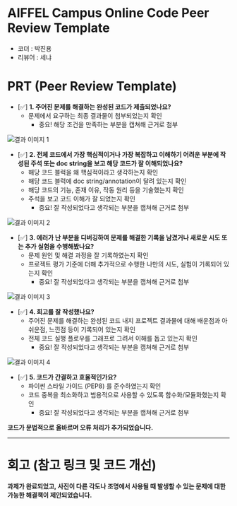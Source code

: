# AIFFEL Campus Online Code Peer Review Template
- 코더 : 박진용
- 리뷰어 : 세냐

# PRT (Peer Review Template)
- [✅] **1. 주어진 문제를 해결하는 완성된 코드가 제출되었나요?**  
    - 문제에서 요구하는 최종 결과물이 첨부되었는지 확인  
        - 중요! 해당 조건을 만족하는 부분을 캡쳐해 근거로 첨부  

![결과 이미지 1](https://github.com/averksuu/AIFFEL_quest_rs4/blob/main/Exploration/Ex03/pictures/%D0%A1%D0%BD%D0%B8%D0%BC%D0%BE%D0%BA%20%D1%8D%D0%BA%D1%80%D0%B0%D0%BD%D0%B0%202025-07-28%20172249.png)

- [✅] **2. 전체 코드에서 가장 핵심적이거나 가장 복잡하고 이해하기 어려운 부분에 작성된 주석 또는 doc string을 보고 해당 코드가 잘 이해되었나요?**  
    - 해당 코드 블럭을 왜 핵심적이라고 생각하는지 확인  
    - 해당 코드 블럭에 doc string/annotation이 달려 있는지 확인  
    - 해당 코드의 기능, 존재 이유, 작동 원리 등을 기술했는지 확인  
    - 주석을 보고 코드 이해가 잘 되었는지 확인  
        - 중요! 잘 작성되었다고 생각되는 부분을 캡쳐해 근거로 첨부  

![결과 이미지 2](https://github.com/averksuu/AIFFEL_quest_rs4/blob/main/Exploration/Ex03/pictures/%D0%A1%D0%BD%D0%B8%D0%BC%D0%BE%D0%BA%20%D1%8D%D0%BA%D1%80%D0%B0%D0%BD%D0%B0%202025-07-28%20172325.png)

- [✅] **3. 에러가 난 부분을 디버깅하여 문제를 해결한 기록을 남겼거나 새로운 시도 또는 추가 실험을 수행해봤나요?**  
    - 문제 원인 및 해결 과정을 잘 기록하였는지 확인  
    - 프로젝트 평가 기준에 더해 추가적으로 수행한 나만의 시도, 실험이 기록되어 있는지 확인  
        - 중요! 잘 작성되었다고 생각되는 부분을 캡쳐해 근거로 첨부  

![결과 이미지 3](https://github.com/averksuu/AIFFEL_quest_rs4/blob/main/Exploration/Ex03/pictures/%D0%A1%D0%BD%D0%B8%D0%BC%D0%BE%D0%BA%20%D1%8D%D0%BA%D1%80%D0%B0%D0%BD%D0%B0%202025-07-28%20172333.png)

- [✅] **4. 회고를 잘 작성했나요?**  
    - 주어진 문제를 해결하는 완성된 코드 내지 프로젝트 결과물에 대해 배운점과 아쉬운점, 느낀점 등이 기록되어 있는지 확인  
    - 전체 코드 실행 플로우를 그래프로 그려서 이해를 돕고 있는지 확인  
        - 중요! 잘 작성되었다고 생각되는 부분을 캡쳐해 근거로 첨부  

![결과 이미지 4](https://github.com/averksuu/AIFFEL_quest_rs4/blob/main/Exploration/Ex03/pictures/%D0%A1%D0%BD%D0%B8%D0%BC%D0%BE%D0%BA%20%D1%8D%D0%BA%D1%80%D0%B0%D0%BD%D0%B0%202025-07-28%20172352.png)

- [✅] **5. 코드가 간결하고 효율적인가요?**  
    - 파이썬 스타일 가이드 (PEP8) 를 준수하였는지 확인  
    - 코드 중복을 최소화하고 범용적으로 사용할 수 있도록 함수화/모듈화했는지 확인  
        - 중요! 잘 작성되었다고 생각되는 부분을 캡쳐해 근거로 첨부  

**코드가 문법적으로 올바르며 오류 처리가 추가되었습니다.**

---

# 회고 (참고 링크 및 코드 개선)

**과제가 완료되었고, 사진이 다른 각도나 조명에서 사용될 때 발생할 수 있는 문제에 대한 가능한 해결책이 제안되었습니다.**
